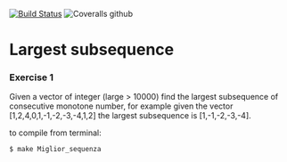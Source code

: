 [![Build Status](https://travis-ci.com/frank1789/Largest-subsequence.svg?branch=master)](https://travis-ci.com/frank1789/Largest-subsequence)
![Coveralls github](https://img.shields.io/coveralls/github/frank1789/Largest-subsequence.svg)
# Largest subsequence
### Exercise 1
Given a vector of integer (large > 10000) find the largest subsequence of consecutive monotone number,
for example given the vector [1,2,4,0,1,-1,-2,-3,-4,1,2] the largest subsequence is [1,-1,-2,-3,-4].

to compile from terminal:
```sh
$ make Miglior_sequenza
```
